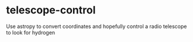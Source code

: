 # telescope-control
Use astropy to convert coordinates and hopefully control a radio telescope to look for hydrogen
